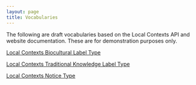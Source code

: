```yaml
--- 
layout: page
title: Vocabularies
---
```


The following are draft vocabularies based on the Local Contexts API and website documentation.
These are for demonstration purposes only.

[Local Contexts Biocultural Label Type](BCLabelType.xml)

[Local Contexts Traditional Knowledge Label Type](TKLabelType.xml)

[Local Contexts Notice Type](NoticeType.xml)